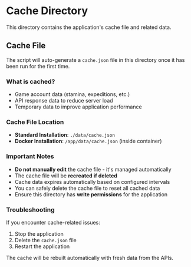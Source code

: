 # Cache Directory

This directory contains the application's cache file and related data.

## Cache File
The script will auto-generate a `cache.json` file in this directory once it has been run for the first time.

### What is cached?
- Game account data (stamina, expeditions, etc.)
- API response data to reduce server load
- Temporary data to improve application performance

### Cache File Location
- **Standard Installation**: `./data/cache.json`
- **Docker Installation**: `/app/data/cache.json` (inside container)

### Important Notes
- **Do not manually edit** the cache file - it's managed automatically
- The cache file will be **recreated if deleted**
- Cache data expires automatically based on configured intervals
- You can safely delete the cache file to reset all cached data
- Ensure this directory has **write permissions** for the application

### Troubleshooting
If you encounter cache-related issues:
1. Stop the application
2. Delete the `cache.json` file
3. Restart the application

The cache will be rebuilt automatically with fresh data from the APIs.